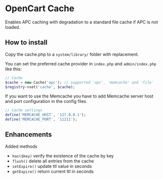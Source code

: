 OpenCart Cache
=======================

Enables APC caching with degradation to a standard file cache if APC is not loaded.

How to install
--------------
Copy the cache.php to a ```system/library/``` folder with replacement.

You can set the preferred cache provider in ```index.php``` and ```admin/index.php``` like this:
```php
// Cache
$cache = new Cache('apc'); // supported 'apc', 'memcache' and 'file'
$registry->set('cache', $cache);
```

If you want to use the Memcache you have to add Memcache server host and port configuration  in the config files.
```php
// Cache settings
define('MEMCACHE_HOST', '127.0.0.1');
define('MEMCACHE_PORT', '11211');
```

Enhancements
--------------
Added methods

* ```has($key)``` verify the existence of the cache by key
* ```flush()``` delete all entries from the cache
* ```setExpire()``` update ttl value in seconds
* ```getExpire()``` return current ttl in seconds